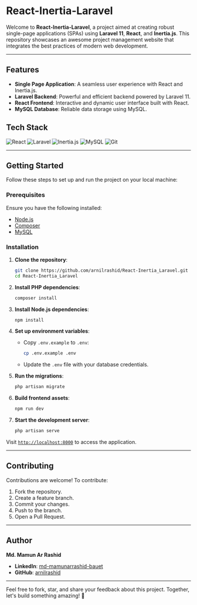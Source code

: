 # React-Inertia-Laravel

Welcome to **React-Inertia-Laravel**, a project aimed at creating robust single-page applications (SPAs) using **Laravel 11**, **React**, and **Inertia.js**. This repository showcases an awesome project management website that integrates the best practices of modern web development.

---

## Features

- **Single Page Application**: A seamless user experience with React and Inertia.js.
- **Laravel Backend**: Powerful and efficient backend powered by Laravel 11.
- **React Frontend**: Interactive and dynamic user interface built with React.
- **MySQL Database**: Reliable data storage using MySQL.

## Tech Stack

![React](https://img.shields.io/badge/-React-61DAFB?logo=react&logoColor=black&style=for-the-badge)
![Laravel](https://img.shields.io/badge/-Laravel-FF2D20?logo=laravel&logoColor=white&style=for-the-badge)
![Inertia.js](https://img.shields.io/badge/-Inertia.js-FF2D20?logo=inertia&logoColor=white&style=for-the-badge)
![MySQL](https://img.shields.io/badge/-MySQL-4479A1?logo=mysql&logoColor=white&style=for-the-badge)
![Git](https://img.shields.io/badge/-Git-F05032?logo=git&logoColor=white&style=for-the-badge)

---

## Getting Started

Follow these steps to set up and run the project on your local machine:

### Prerequisites

Ensure you have the following installed:

- [Node.js](https://nodejs.org/)
- [Composer](https://getcomposer.org/)
- [MySQL](https://www.mysql.com/)

### Installation

1. **Clone the repository**:

   ```bash
   git clone https://github.com/arnilrashid/React-Inertia_Laravel.git
   cd React-Inertia_Laravel
   ```

2. **Install PHP dependencies**:

   ```bash
   composer install
   ```

3. **Install Node.js dependencies**:

   ```bash
   npm install
   ```

4. **Set up environment variables**:

   - Copy `.env.example` to `.env`:
     ```bash
     cp .env.example .env
     ```
   - Update the `.env` file with your database credentials.

5. **Run the migrations**:

   ```bash
   php artisan migrate
   ```

6. **Build frontend assets**:

   ```bash
   npm run dev
   ```

7. **Start the development server**:

   ```bash
   php artisan serve
   ```

Visit [`http://localhost:8000`](http://localhost:8000) to access the application.

---

## Contributing

Contributions are welcome! To contribute:

1. Fork the repository.
2. Create a feature branch.
3. Commit your changes.
4. Push to the branch.
5. Open a Pull Request.

---

## Author

**Md. Mamun Ar Rashid**

- **LinkedIn**: [md-mamunarrashid-bauet](https://www.linkedin.com/in/md-mamunarrashid-bauet/)
- **GitHub**: [arnilrashid](https://github.com/arnilrashid)

---

Feel free to fork, star, and share your feedback about this project. Together, let's build something amazing! 🚀

